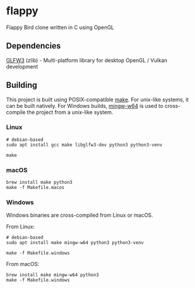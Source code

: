 # flappy
Flappy Bird clone written in C using OpenGL

## Dependencies
[GLFW3](https://www.glfw.org/) (zlib) - Multi-platform library for desktop OpenGL / Vulkan development

## Building
This project is built using POSIX-compatible [make](https://pubs.opengroup.org/onlinepubs/009695399/utilities/make.html).
For unix-like systems, it can be built natively.
For Windows builds, [mingw-w64](http://mingw-w64.org/doku.php) is used to cross-compile the project from a unix-like system.

### Linux
```
# debian-based
sudo apt install gcc make libglfw3-dev python3 python3-venv

make
```

### macOS
```
brew install make python3
make -f Makefile.macos
```

### Windows
Windows binaries are cross-compiled from Linux or macOS.

From Linux:
```
# debian-based
sudo apt install make mingw-w64 python3 python3-venv

make -f Makefile.windows
```

From macOS:
```
brew install make mingw-w64 python3
make -f Makefile.windows
```
